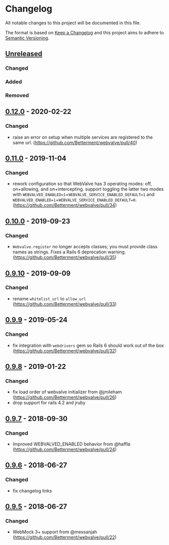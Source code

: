 # Changelog
All notable changes to this project will be documented in this file.

The format is based on [Keep a Changelog](http://keepachangelog.com/en/1.0.0/)
and this project aims to adhere to [Semantic Versioning](http://semver.org/spec/v2.0.0.html).

## [Unreleased]
### Changed
### Added
### Removed

## [0.12.0] - 2020-02-22
### Changed
- raise an error on setup when multiple services are registered to the
    same url. (https://github.com/Betterment/webvalve/pull/40)

## [0.11.0] - 2019-11-04
### Changed
- rework configuration so that WebValve has 3 operating modes: off,
    on+allowing, and on+intercepting. support toggling the latter two
    modes with
    `WEBVALVED_ENABLED=1`+`WEBVALVE_SERVICE_ENABLED_DEFAULT=1` and
    `WEBVALVED_ENABLED=1`+`WEBVALVE_SERVICE_ENABLED_DEFAULT=0`.
    (https://github.com/Betterment/webvalve/pull/34)

## [0.10.0] - 2019-09-23
### Changed
- `Webvalve.register` no longer accepts classes; you must provide class names as strings. Fixes a Rails 6 deprecation warning. (https://github.com/Betterment/webvalve/pull/35)

## [0.9.10] - 2019-09-09
### Changed
- rename `whitelist_url` to `allow_url` (https://github.com/Betterment/webvalve/pull/33)

## [0.9.9] - 2019-05-24
### Changed
- fix integration with `webdrivers` gem so Rails 6 should work out of the box (https://github.com/Betterment/webvalve/pull/32)

## [0.9.8] - 2019-01-22
### Changed
- fix load order of webvalve initializer from @jmileham (https://github.com/Betterment/webvalve/pull/26)
- drop support for rails 4.2 and jruby

## [0.9.7] - 2018-09-30
### Changed
- Improved WEBVALVED_ENABLED behavior from @haffla (https://github.com/Betterment/webvalve/pull/24)

## [0.9.6] - 2018-06-27
### Changed
- fix changelog links

## [0.9.5] - 2018-06-27
### Changed
- WebMock 3+ support from @messanjah (https://github.com/Betterment/webvalve/pull/22)

[Unreleased]: https://github.com/Betterment/webvalve/compare/v0.12.0...HEAD
[0.12.0]: https://github.com/Betterment/webvalve/compare/v0.11.0...v0.12.0
[0.11.0]: https://github.com/Betterment/webvalve/compare/v0.10.0...v0.11.0
[0.10.0]: https://github.com/Betterment/webvalve/compare/v0.9.10...v0.10.0
[0.9.10]: https://github.com/Betterment/webvalve/compare/v0.9.9...v0.9.10
[0.9.9]: https://github.com/Betterment/webvalve/compare/v0.9.8...v0.9.9
[0.9.8]: https://github.com/Betterment/webvalve/compare/v0.9.7...v0.9.8
[0.9.7]: https://github.com/Betterment/webvalve/compare/v0.9.6...v0.9.7
[0.9.6]: https://github.com/Betterment/webvalve/compare/v0.9.5...v0.9.6
[0.9.5]: https://github.com/Betterment/webvalve/compare/v0.9.4...v0.9.5
